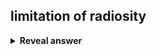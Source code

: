 ## limitation of radiosity
<details>
<summary><b>Reveal answer</b></summary>
- Divide scene into patches (triangles) - large polygons also divided<br>- As the light values arent consant across patches means we will see the subdivisions in these large polygons&nbsp;
</details>
